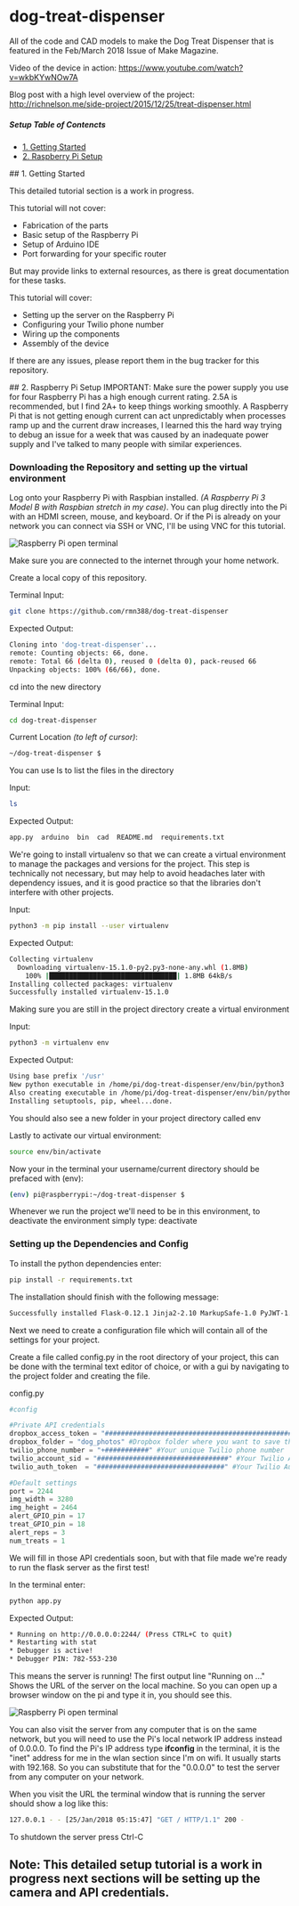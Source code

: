 # dog-treat-dispenser

All of the code and CAD models to make the Dog Treat Dispenser that is featured in the Feb/March 2018 Issue of Make Magazine.

Video of the device in action: https://www.youtube.com/watch?v=wkbKYwNOw7A

Blog post with a high level overview of the project: http://richnelson.me/side-project/2015/12/25/treat-dispenser.html


##### Setup Table of Contencts
- [1. Getting Started](#gettingstarted)
- [2. Raspberry Pi Setup](#raspberrypi)  

<a name="gettingstarted"/>
## 1. Getting Started

This detailed tutorial section is a work in progress.

This tutorial will not cover:
- Fabrication of the parts
- Basic setup of the Raspberry Pi
- Setup of Arduino IDE
- Port forwarding for your specific router

But may provide links to external resources, as there is great documentation for these tasks.

This tutorial will cover:
- Setting up the server on the Raspberry Pi
- Configuring your Twilio phone number
- Wiring up the components
- Assembly of the device

If there are any issues, please report them in the bug tracker for this repository.

<a name="raspberrypi"/>
## 2. Raspberry Pi Setup
IMPORTANT: Make sure the power supply you use for four Raspberry Pi has a high enough current rating.  2.5A is recommended, but I find 2A+ to keep things working smoothly.  A Raspberry Pi that is not getting enough current can act unpredictably when processes ramp up and the current draw increases,  I learned this the hard way trying to debug an issue for a week that was caused by an inadequate power supply and I've talked to many people with similar experiences.

### Downloading the Repository and setting up the virtual environment
Log onto your Raspberry Pi with Raspbian installed.  _(A Raspberry Pi 3 Model B with Raspbian stretch in my case)_.  You can plug directly into the Pi with an HDMI screen, mouse, and keyboard.  Or if the Pi is already on your network you can connect via SSH or VNC,  I'll be using VNC for this tutorial.

![Raspberry Pi open terminal](/image_assets/open-terminal.jpg)


Make sure you are connected to the internet through your home network.

Create a local copy of this repository.

Terminal Input:
```bash
git clone https://github.com/rmn388/dog-treat-dispenser
```
Expected Output:
```bash
Cloning into 'dog-treat-dispenser'...
remote: Counting objects: 66, done.
remote: Total 66 (delta 0), reused 0 (delta 0), pack-reused 66
Unpacking objects: 100% (66/66), done.
```

cd into the new directory

Terminal Input:
```bash
cd dog-treat-dispenser
```
Current Location _(to left of cursor)_:
```bash
~/dog-treat-dispenser $
```

You can use ls to list the files in the directory

Input:
```bash
ls
```

Expected Output:
```bash
app.py  arduino  bin  cad  README.md  requirements.txt
```

We're going to install virtualenv so that we can create a virtual environment to manage the packages and versions for the project. This step is technically not necessary, but may help to avoid headaches later with dependency issues, and it is good practice so that the libraries don't interfere with other projects.

Input:
```bash
python3 -m pip install --user virtualenv
```

Expected Output:
```bash
Collecting virtualenv
  Downloading virtualenv-15.1.0-py2.py3-none-any.whl (1.8MB)
    100% |████████████████████████████████| 1.8MB 64kB/s
Installing collected packages: virtualenv
Successfully installed virtualenv-15.1.0
```

Making sure you are still in the project directory create a virtual environment

Input:
```bash
python3 -m virtualenv env
```

Expected Output:
```bash
Using base prefix '/usr'
New python executable in /home/pi/dog-treat-dispenser/env/bin/python3
Also creating executable in /home/pi/dog-treat-dispenser/env/bin/python
Installing setuptools, pip, wheel...done.
```

You should also see a new folder in your project directory called env

Lastly to activate our virtual environment:
```bash
source env/bin/activate
```

Now your in the terminal your username/current directory should be prefaced with (env):
```bash
(env) pi@raspberrypi:~/dog-treat-dispenser $
```

Whenever we run the project we'll need to be in this environment, to deactivate the environment simply type: deactivate

### Setting up the Dependencies and Config

To install the python dependencies enter:
```bash
pip install -r requirements.txt
```
The installation should finish with the following message:
```bash
Successfully installed Flask-0.12.1 Jinja2-2.10 MarkupSafe-1.0 PyJWT-1.5.3 RPi.GPIO-0.6.3 Werkzeug-0.14.1 certifi-2018.1.18 chardet-3.0.4 click-6.7 dropbox-6.8.0 idna-2.6 itsdangerous-0.24 picamera-1.13 pysocks-1.6.8 pytz-2017.3 requests-2.18.4 six-1.11.0 twilio-6.8.3 typing-3.6.4 urllib3-1.22
```

 Next we need to create a configuration file which will contain all of the settings for your project.

 Create a file called config.py in the root directory of your project,  this can be done with the terminal text editor of choice, or with a gui by navigating to the project folder and creating the file.

 config.py
 ```python
 #config

#Private API credentials
dropbox_access_token = "################################################################" #Your Dropbox Access Token
dropbox_folder = "dog_photos" #Dropbox folder where you want to save th photos, you must create this folder in your Dropbox
twilio_phone_number = "+###########" #Your unique Twilio phone number
twilio_account_sid = "#################################" #Your Twilio Account SID
twilio_auth_token  = "################################" #Your Twilio Auth Token

#Default settings
port = 2244
img_width = 3280
img_height = 2464
alert_GPIO_pin = 17
treat_GPIO_pin = 18
alert_reps = 3
num_treats = 1
```

We will fill in those API credentials soon, but with that file made we're ready to run the flask server as the first test!

In the terminal enter:
```bash
python app.py
```
Expected Output:
```bash
* Running on http://0.0.0.0:2244/ (Press CTRL+C to quit)
* Restarting with stat
* Debugger is active!
* Debugger PIN: 782-553-230
```

This means the server is running!  The first output line "Running on ..." Shows the URL of the server on the local machine.  So you can open up a browser window on the pi and type it in, you should see this.

![Raspberry Pi open terminal](/image_assets/server-test.jpg)

You can also visit the server from any computer that is on the same network, but you will need to use the Pi's local network IP address instead of 0.0.0.0.  To find the Pi's IP address type __ifconfig__ in the terminal, it is the "inet" address for me in the wlan section since I'm on wifi.  It usually starts with 192.168.  So you can substitute that for the "0.0.0.0" to test the server from any computer on your network.

When you visit the URL the terminal window that is running the server should show a log like this:
```bash
127.0.0.1 - - [25/Jan/2018 05:15:47] "GET / HTTP/1.1" 200 -
```

To shutdown the server press Ctrl-C



Note: This detailed setup tutorial is a work in progress next sections will be setting up the camera and API credentials.
---
